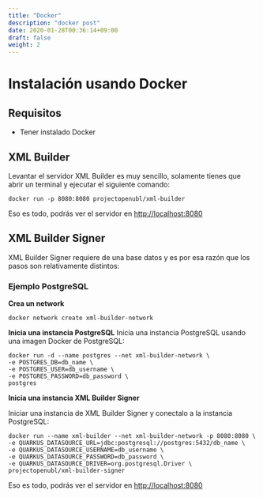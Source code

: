 ```yaml
---
title: "Docker"
description: "docker post"
date: 2020-01-28T00:36:14+09:00
draft: false
weight: 2
---
```


# Instalación usando Docker

## Requisitos

- Tener instalado Docker

## XML Builder

Levantar el servidor XML Builder es muy sencillo, solamente tienes que abrir un terminal y ejecutar el siguiente comando:

```
docker run -p 8080:8080 projectopenubl/xml-builder
```

Eso es todo, podrás ver el servidor en [http://localhost:8080](http://localhost:8080)

## XML Builder Signer

XML Builder Signer requiere de una base datos y es por esa razón que los pasos son relativamente distintos:

### Ejemplo PostgreSQL

**Crea un network**

```
docker network create xml-builder-network
```

**Inicia una instancia PostgreSQL**
Inicia una instancia PostgreSQL usando una imagen Docker de PostgreSQL:

```
docker run -d --name postgres --net xml-builder-network \
-e POSTGRES_DB=db_name \
-e POSTGRES_USER=db_username \
-e POSTGRES_PASSWORD=db_password \
postgres
```

**Inicia una instancia XML Builder Signer**

Iniciar una instancia de XML Builder Signer y conectalo a la instancia PostgreSQL:

```
docker run --name xml-builder --net xml-builder-network -p 8080:8080 \
-e QUARKUS_DATASOURCE_URL=jdbc:postgresql://postgres:5432/db_name \
-e QUARKUS_DATASOURCE_USERNAME=db_username \
-e QUARKUS_DATASOURCE_PASSWORD=db_password \
-e QUARKUS_DATASOURCE_DRIVER=org.postgresql.Driver \
projectopenubl/xml-builder-signer
```

Eso es todo, podrás ver el servidor en [http://localhost:8080](http://localhost:8080)

